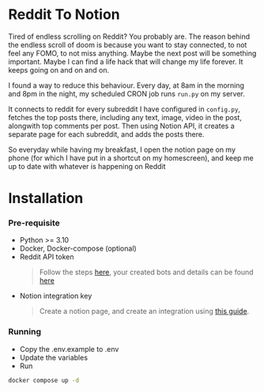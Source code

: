 # Reddit To Notion

Tired of endless scrolling on Reddit? You probably are. The reason behind the endless scroll of doom is because you want to stay connected, to not feel any FOMO, to not miss anything.
Maybe the next post will be something important. Maybe I can find a life hack that will change my life forever.
It keeps going on and on and on.

I found a way to reduce this behaviour. Every day, at 8am in the morning and 8pm in the night, my scheduled CRON job runs `run.py` on my server.

It connects to reddit for every subreddit I have configured in `config.py`, fetches the top posts there, including any text, image, video in the post, alongwith top comments per post.
Then using Notion API, it creates a separate page for each subreddit, and adds the posts there.

So everyday while having my breakfast, I open the notion page on my phone (for which I have put in a shortcut on my homescreen), and keep me up to date with whatever is happening on Reddit

# Installation

### Pre-requisite

-   Python >= 3.10
-   Docker, Docker-compose (optional)
-   Reddit API token
    > Follow the steps [here](https://github.com/reddit-archive/reddit/wiki/OAuth2-Quick-Start-Example#first-steps), your created bots and details can be found [here](https://www.reddit.com/prefs/apps)
-   Notion integration key
    > Create a notion page, and create an integration using [this guide](https://developers.notion.com/docs/create-a-notion-integration).

### Running

-   Copy the .env.example to .env
-   Update the variables
-   Run

```sh
docker compose up -d
```
